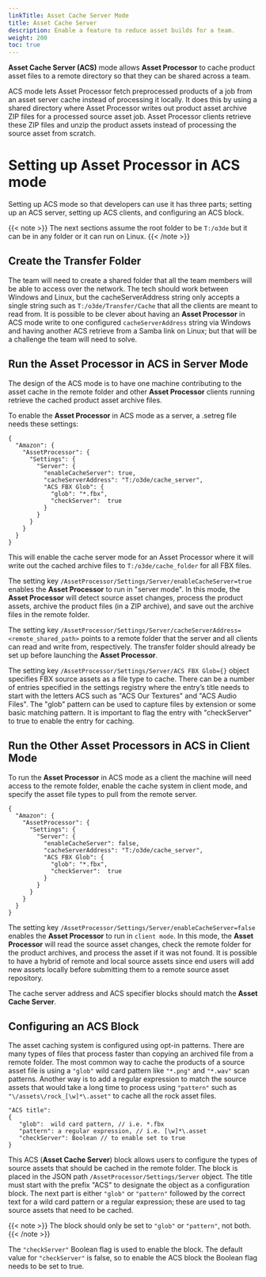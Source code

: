 ```yaml
---
linkTitle: Asset Cache Server Mode
title: Asset Cache Server
description: Enable a feature to reduce asset builds for a team.
weight: 200
toc: true
---
```


**Asset Cache Server (ACS)** mode allows **Asset Processor** to cache product asset files to a remote directory so that they can be shared across a team.

ACS mode lets Asset Processor fetch preprocessed products of a job from an asset server cache instead of processing it locally. It does this by using a shared directory where Asset Processor writes out product asset archive ZIP files for a processed source asset job. Asset Processor clients retrieve these ZIP files and unzip the product assets instead of processing the source asset from scratch.

# Setting up Asset Processor in ACS mode

Setting up ACS mode so that developers can use it has three parts; setting up an ACS server, setting up ACS clients, and configuring an ACS block.

{{< note >}}
The next sections assume the root folder to be `T:/o3de` but it can be in any folder or it can run on Linux.
{{< /note >}}

## Create the Transfer Folder

The team will need to create a shared folder that all the team members will be able to access over the network. The tech should work between Windows and Linux, but the cacheServerAddress string only accepts a single string such as `T:/o3de/Transfer/Cache` that all the clients are meant to read from. It is possible to be clever about having an **Asset Processor** in ACS mode write to one configured `cacheServerAddress` string via Windows and having another ACS retrieve from a Samba link on Linux; but that will be a challenge the team will need to solve.

## Run the Asset Processor in ACS in Server Mode

The design of the ACS mode is to have one machine contributing to the asset cache in the remote folder and other **Asset Processor** clients running retrieve the cached product asset archive files.

To enable the **Asset Processor** in ACS mode as a server, a .setreg file needs these settings:
```
{
  "Amazon": {
    "AssetProcessor": {
      "Settings": {
        "Server": {
          "enableCacheServer": true,
          "cacheServerAddress": "T:/o3de/cache_server",
          "ACS FBX Glob": {
            "glob": "*.fbx",
            "checkServer":  true
          }
        }
      }
    }
  }
}
```

This will enable the cache server mode for an Asset Processor where it will write out the cached archive files to `T:/o3de/cache_folder` for all FBX files.

The setting key `/AssetProcessor/Settings/Server/enableCacheServer=true` enables the **Asset Processor** to run in "server mode". In this mode, the **Asset Processor** will detect source asset changes, process the product assets, archive the product files (in a ZIP archive), and save out the archive files in the remote folder.

The setting key `/AssetProcessor/Settings/Server/cacheServerAddress=<remote_shared_path>` points to a remote folder that the server and all clients can read and write from, respectively. The transfer folder should already be set up before launching the **Asset Processor**.

The setting key `/AssetProcessor/Settings/Server/ACS FBX Glob={}` object specifies FBX source assets as a file type to cache. There can be a number of entries specified in the settings registry where the entry’s title needs to start with the letters ACS such as "ACS Our Textures" and "ACS Audio Files". The "glob" pattern can be used to capture files by extension or some basic matching pattern. It is important to flag the entry with "checkServer" to true to enable the entry for caching.


## Run the Other Asset Processors in ACS in Client Mode

To run the **Asset Processor** in ACS mode as a client the machine will need access to the remote folder, enable the cache system in client mode, and specify the asset file types to pull from the remote server.

```
{
  "Amazon": {
    "AssetProcessor": {
      "Settings": {
        "Server": {
          "enableCacheServer": false,
          "cacheServerAddress": "T:/o3de/cache_server",
          "ACS FBX Glob": {
            "glob": "*.fbx",
            "checkServer":  true
          }
        }
      }
    }
  }
}
```

The setting key `/AssetProcessor/Settings/Server/enableCacheServer=false` enables the **Asset Processor** to run in `client mode`. In this mode, the **Asset Processor** will read the source asset changes, check the remote folder for the product archives, and process the asset if it was not found. It is possible to have a hybrid of remote and local source assets since end users will add new assets locally before submitting them to a remote source asset repository.

The cache server address and ACS specifier blocks should match the **Asset Cache Server**.

## Configuring an ACS Block

The asset caching system is configured using opt-in patterns. There are many types of files that process faster than copying an archived file from a remote folder. The most common way to cache the products of a source asset file is using a `"glob"` wild card pattern like `"*.png"` and `"*.wav"` scan patterns. Another way is to add a regular expression to match the source assets that would take a long time to process using `"pattern"` such as `"\/assets\/rock_[\w]*\.asset"` to cache all the rock asset files.


```
"ACS title":
{
   "glob":  wild card pattern, // i.e. *.fbx
   "pattern": a regular expression, // i.e. [\w]*\.asset
   "checkServer": Boolean // to enable set to true
}
```

This ACS (**Asset Cache Server**) block allows users to configure the types of source assets that should be cached in the remote folder. The block is placed in the JSON path `/AssetProcessor/Settings/Server` object. The title must start with the prefix "ACS" to designate the object as a configuration block. The next part is either `"glob"` or `"pattern"` followed by the correct text for a wild card pattern or a regular expression; these are used to tag source assets that need to be cached. 

{{< note >}}
The block should only be set to `"glob"` or `"pattern"`, not both.
{{< /note >}}

The `"checkServer"` Boolean flag is used to enable the block. The default value for `"checkServer"` is false, so to enable the ACS block the Boolean flag needs to be set to true.
